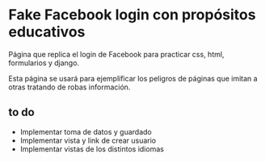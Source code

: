 # Fake Facebook login con propósitos educativos

Página que replica el login de Facebook para practicar css, html, formularios y 
django.

Esta página se usará para ejemplificar los peligros de páginas que imitan a 
otras tratando de robas información.

## to do

- Implementar toma de datos y guardado
- Implementar vista y link de crear usuario
- Implementar vistas de los distintos idiomas